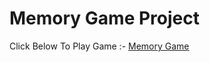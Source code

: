 # Memory Game Project



Click Below To Play Game :-
<a href="https://harshal1046.github.io/MemoryGame/" target="_blank">Memory Game</a>
